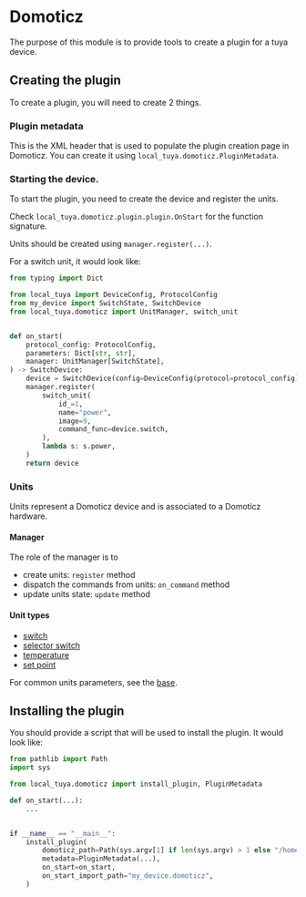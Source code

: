 # Domoticz
The purpose of this module is to provide tools to create a plugin for a tuya device.

## Creating the plugin
To create a plugin, you will need to create 2 things.

### Plugin metadata
This is the XML header that is used to populate the plugin creation page in Domoticz.
You can create it using `local_tuya.domoticz.PluginMetadata`.

### Starting the device.
To start the plugin, you need to create the device and register the units.

Check `local_tuya.domoticz.plugin.plugin.OnStart` for the function signature.

Units should be created using `manager.register(...)`.

For a switch unit, it would look like:
```python
from typing import Dict

from local_tuya import DeviceConfig, ProtocolConfig
from my_device import SwitchState, SwitchDevice
from local_tuya.domoticz import UnitManager, switch_unit


def on_start(
    protocol_config: ProtocolConfig,
    parameters: Dict[str, str],
    manager: UnitManager[SwitchState],
) -> SwitchDevice:
    device = SwitchDevice(config=DeviceConfig(protocol=protocol_config))
    manager.register(
        switch_unit(
            id_=1,
            name="power",
            image=9,
            command_func=device.switch,
        ),
        lambda s: s.power,
    )
    return device
```

### Units
Units represent a Domoticz device and is associated to a Domoticz hardware.

#### Manager
The role of the manager is to
- create units: `register` method
- dispatch the commands from units: `on_command` method
- update units state: `update` method

#### Unit types
- [switch](./units/switch.py)
- [selector switch](./units/selector_switch.py)
- [temperature](./units/temperature.py)
- [set point](./units/set_point.py)

For common units parameters, see the [base](./units/base.py).

## Installing the plugin
You should provide a script that will be used to install the plugin.
It would look like:
```python
from pathlib import Path
import sys

from local_tuya.domoticz import install_plugin, PluginMetadata

def on_start(...):
    ...


if __name__ == "__main__":
    install_plugin(
        domoticz_path=Path(sys.argv[1] if len(sys.argv) > 1 else "/home/domoticz/domoticz"),
        metadata=PluginMetadata(...),
        on_start=on_start,
        on_start_import_path="my_device.domoticz",
    )
```